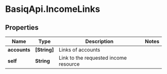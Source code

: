 # BasiqApi.IncomeLinks

## Properties
Name | Type | Description | Notes
------------ | ------------- | ------------- | -------------
**accounts** | **[String]** | Links of accounts | 
**self** | **String** | Link to the requested income resource | 


